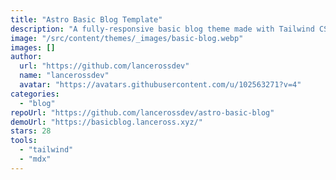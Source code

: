 ```yaml
---
title: "Astro Basic Blog Template"
description: "A fully-responsive basic blog theme made with Tailwind CSS with blog sample, a dark theme and SEO Friendly!"
image: "/src/content/themes/_images/basic-blog.webp"
images: []
author:
  url: "https://github.com/lancerossdev"
  name: "lancerossdev"
  avatar: "https://avatars.githubusercontent.com/u/102563271?v=4"
categories:
  - "blog"
repoUrl: "https://github.com/lancerossdev/astro-basic-blog"
demoUrl: "https://basicblog.lanceross.xyz/"
stars: 28
tools:
  - "tailwind"
  - "mdx"
---
```

